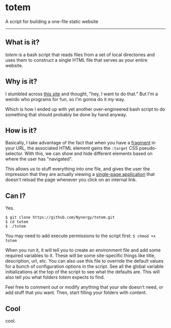 # totem

A script for building a one-file static website

-------------------------------------------------------------------------------

## What is it?

_totem_ is a bash script that reads files from a set of local directories and
uses them to construct a single HTML file that serves as your entire website.

## Why is it?

I stumbled across [this site](https://john-doe.neocities.org/) and thought,
"hey, I want to do that." But I'm a weirdo who programs for fun, so I'm gonna do
it _my_ way.

Which is how I ended up with yet another over-engineered bash script to do
something that should probably be done by hand anyway.

## How is it?

Basically, I take advantage of the fact that when you have a
[fragment](https://developer.mozilla.org/en-US/docs/Web/URI/Reference/Fragment)
in your URL, the associated HTML element gains the `:target` CSS
pseudo-selector. With this, we can show and hide different elements based on
where the user has "navigated".

This allows us to stuff everything into one file, and gives the user the
impression that they are actually viewing a
[single-page application](https://en.wikipedia.org/wiki/Single-page_application)
that doesn't reload the page whenever you click on an internal link.

## Can I?

Yes.

```shell
$ git clone https://github.com/Nynergy/totem.git
$ cd totem
$ ./totem
```

You may need to add execute permissions to the script first: `$ chmod +x totem`

When you run it, it will tell you to create an environment file and add some
required variables to it. These will be some site-specific things like title,
description, url, etc. You can also use this file to override the default values
for a bunch of configuration options in the script. See all the global variable
initializations at the top of the script to see what the defaults are. This will
also tell you what folders _totem_ expects to find.

Feel free to comment out or modify anything that your site doesn't need, or add
stuff that you want. Then, start filling your folders with content.

## Cool

cool.
